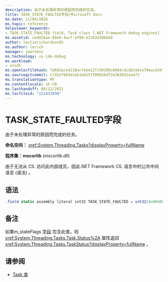 ```yaml
---
description: 由于未处理异常的原因而完成的任务。
title: TASK_STATE_FAULTED字段|Microsoft Docs
ms.date: 11/04/2016
ms.topic: reference
helpviewer_keywords:
- TASK_STATE_FAULTED field, Task class [.NET Framework debug engines]
ms.assetid: ced826ae-09a9-4acf-af00-a2343d396bb8
author: leslierichardson95
ms.author: lerich
manager: jmartens
ms.technology: vs-ide-debug
ms.workload:
- vssdk
ms.openlocfilehash: 7a603ace4218acfeb412fc50389c8484cdcdb3a6ce79eacb347e9c8957590a53
ms.sourcegitcommit: c72b2f603e1eb3a4157f00926df2e263831ea472
ms.translationtype: MT
ms.contentlocale: zh-CN
ms.lasthandoff: 08/12/2021
ms.locfileid: "121432938"
---
```

# <a name="task_state_faulted-field"></a>TASK_STATE_FAULTED字段
由于未处理异常的原因而完成的任务。

 **命名空间：** <xref:System.Threading.Tasks?displayProperty=fullName>

 **程序集：mscorlib** (*mscorlib.dll*) 

 由于无法从 CIL 访问此内部成员，因此.NET Framework CIL 语言中的公共中间语言 (语法) 。

## <a name="syntax"></a>语法

```csharp
.field static assembly literal int32 TASK_STATE_FAULTED = int32(0x00400000)
```

## <a name="remarks"></a>备注
 如果m_stateFlags [字段](../../extensibility/debugger/m-stateflags-field.md) 包含此值，则 <xref:System.Threading.Tasks.Task.Status%2A> 属性返回 <xref:System.Threading.Tasks.TaskStatus?displayProperty=fullName> 。

## <a name="see-also"></a>请参阅
- [Task 类](../../extensibility/debugger/task-class-internal-members.md)
